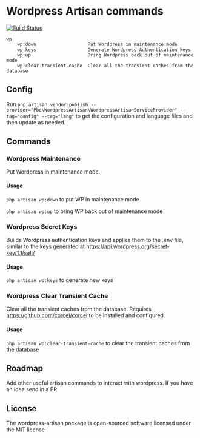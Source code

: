 # Wordpress Artisan commands

[![Build Status](https://travis-ci.org/paulbunyannet/wordpress-artisan.svg?branch=master)](https://travis-ci.org/paulbunyannet/wordpress-artisan)

    wp
        wp:down                   Put Wordpress in maintenance mode
        wp:keys                   Generate Wordpress Authentication keys
        wp:up                     Bring Wordpress back out of maintenance mode
        wp:clear-transient-cache  Clear all the transient caches from the database

## Config

Run `php artisan vendor:publish --provider="Pbc\WordpressArtisan\WordpressArtisanServiceProvider" --tag="config" --tag="lang"` to get the configuration and language files and then update as needed.

## Commands

### Wordpress Maintenance

Put Wordpress in maintenance mode.

#### Usage

`php artisan wp:down` to put WP in maintenance mode

`php artisan wp:up` to bring WP back out of maintenance mode

### Wordpress Secret Keys

Builds Wordpress authentication keys and applies them to the .env file, similar to the keys generated at https://api.wordpress.org/secret-key/1.1/salt/

#### Usage

`php artisan wp:keys` to generate new keys

### Wordpress Clear Transient Cache

Clear all the transient caches from the database. Requires https://github.com/corcel/corcel to be installed and configured.

#### Usage

`php artisan wp:clear-transient-cache` to clear the transient caches from the database

## Roadmap

Add other useful artisan commands to interact with wordpress. If you have an idea send in a PR.

## License

The wordpress-artisan package is open-sourced software licensed under the MIT license
